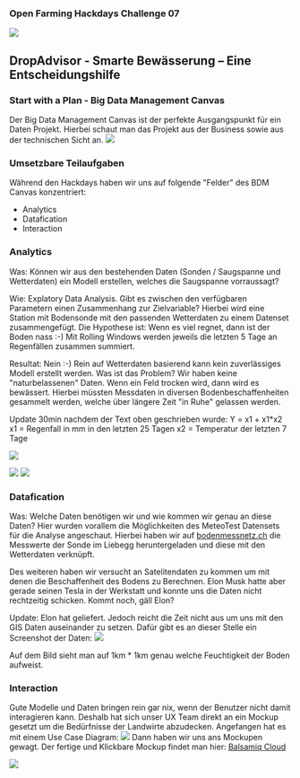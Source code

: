 ### Open Farming Hackdays Challenge 07
![](./img/DropAdvisor.jpg)
## DropAdvisor - Smarte Bewässerung – Eine Entscheidungshilfe

### Start with a Plan - Big Data Management Canvas
Der Big Data Management Canvas ist der perfekte Ausgangspunkt für ein Daten Projekt. Hierbei schaut man das Projekt aus der Business sowie aus der technischen Sicht an. 
![](./img/BDM.jpg)

### Umsetzbare Teilaufgaben
Während den Hackdays haben wir uns auf folgende "Felder" des BDM Canvas konzentriert:

- Analytics
- Datafication
- Interaction

### Analytics
Was: Können wir aus den bestehenden Daten (Sonden / Saugspanne und Wetterdaten) ein Modell erstellen, welches die Saugspanne vorraussagt?

Wie: Explatory Data Analysis. Gibt es zwischen den verfügbaren Parametern einen Zusammenhang zur Zielvariable? Hierbei wird eine Station mit Bodensonde mit den passenden Wetterdaten zu einem Datenset zusammengefügt. Die Hypothese ist: Wenn es viel regnet, dann ist der Boden nass :-) Mit Rolling Windows werden jeweils die letzten 5 Tage an Regenfällen zusammen summiert. 

Resultat: Nein :-) Rein auf Wetterdaten basierend kann kein zuverlässiges Modell erstellt werden. Was ist das Problem? Wir haben keine "naturbelassenen" Daten. Wenn ein Feld trocken wird, dann wird es bewässert. Hierbei müssten Messdaten in diversen Bodenbeschaffenheiten gesammelt werden, welche über längere Zeit "in Ruhe" gelassen werden. 

Update 30min nachdem der Text oben geschrieben wurde:
Y = x1 + x1*x2
x1 = Regenfall in mm in den letzten 25 Tagen
x2 = Temperatur der letzten 7 Tage

![](./img/Modell.png)

![](./img/modelsummary.png)
![](./img/something.jpg)




### Datafication
Was: Welche Daten benötigen wir und wie kommen wir genau an diese Daten?
Hier wurden vorallem die Möglichkeiten des MeteoTest Datensets für die Analyse angeschaut. Hierbei haben wir auf [bodenmessnetz.ch](https://bodenmessnetz.ch/messwerte/datenabfrage) die Messwerte der Sonde im Liebegg heruntergeladen und diese mit den Wetterdaten verknüpft.

Des weiteren haben wir versucht an Satelitendaten zu kommen um mit denen die Beschaffenheit des Bodens zu Berechnen. Elon Musk hatte aber gerade seinen Tesla in der Werkstatt und konnte uns die Daten nicht rechtzeitig schicken. Kommt noch, gäll Elon?

Update: Elon hat geliefert. Jedoch reicht die Zeit nicht aus um uns mit den GIS Daten auseinander zu setzen. Dafür gibt es an dieser Stelle ein Screenshot der Daten:
![](./img/satelit.png)

Auf dem Bild sieht man auf 1km * 1km genau welche Feuchtigkeit der Boden aufweist. 

### Interaction
Gute Modelle und Daten bringen rein gar nix, wenn der Benutzer nicht damit interagieren kann. Deshalb hat sich unser UX Team direkt an ein Mockup gesetzt um die Bedürfnisse der Landwirte abzudecken. Angefangen hat es mit einem Use Case Diagram:
![](./img/UseCases.jpg)
Dann haben wir uns ans Mockupen gewagt. Der fertige und Klickbare Mockup findet man hier:
[Balsamiq Cloud](https://balsamiq.cloud/swkxz9c/pbt93op/r1892?f=N4IgUiBcCMA0IDkpxAYWfAMhkAhHAsjgFo4DSUA2gLoC%2BQA%3D]())

![](./img/mockup.gif)

